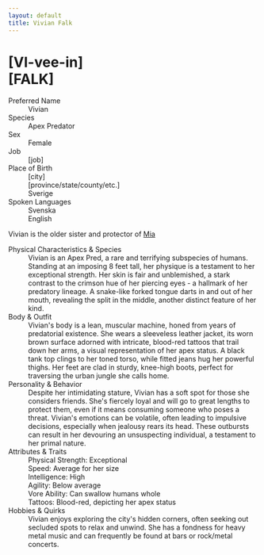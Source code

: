 ```yaml
---
layout: default
title: Vivian Falk
---
```

# [VI-vee-in]<br>[FALK]
<dl>
<dt>Preferred Name</dt>
<dd>Vivian</dd>
<dt>Species</dt>
<dd>Apex Predator</dd>
<dt>Sex</dt>
<dd>Female</dd>
<dt>Job</dt>
<dd>[job]</dd>
<dt>Place of Birth</dt>
<dd>[city]</dd>
<dd>[province/state/county/etc.]</dd>
<dd>Sverige</dd>
<dt>Spoken Languages</dt>
<dd>Svenska</dd>
<dd>English</dd>
</dl>

Vivian is the older sister and protector of [Mia](mia.md)

<dl>
<dt>Physical Characteristics & Species</dt>
<dd>Vivian is an Apex Pred, a rare and terrifying subspecies of humans. Standing at an imposing 8 feet tall, her physique is a testament to her exceptional strength. Her skin is fair and unblemished, a stark contrast to the crimson hue of her piercing eyes - a hallmark of her predatory lineage. A snake-like forked tongue darts in and out of her mouth, revealing the split in the middle, another distinct feature of her kind.</dd>
<dt>Body & Outfit</dt>
<dd>Vivian's body is a lean, muscular machine, honed from years of predatorial existence. She wears a sleeveless leather jacket, its worn brown surface adorned with intricate, blood-red tattoos that trail down her arms, a visual representation of her apex status. A black tank top clings to her toned torso, while fitted jeans hug her powerful thighs. Her feet are clad in sturdy, knee-high boots, perfect for traversing the urban jungle she calls home.</dd>
<dt>Personality & Behavior</dt>
<dd>Despite her intimidating stature, Vivian has a soft spot for those she considers friends. She's fiercely loyal and will go to great lengths to protect them, even if it means consuming someone who poses a threat. Vivian's emotions can be volatile, often leading to impulsive decisions, especially when jealousy rears its head. These outbursts can result in her devouring an unsuspecting individual, a testament to her primal nature.</dd>
<dt>Attributes & Traits</dt>
<dd>Physical Strength: Exceptional</dd>
<dd>Speed: Average for her size</dd>
<dd>Intelligence: High</dd>
<dd>Agility: Below average</dd>
<dd>Vore Ability: Can swallow humans whole</dd>
<dd>Tattoos: Blood-red, depicting her apex status</dd>
<dt>Hobbies & Quirks</dt>
<dd>Vivian enjoys exploring the city's hidden corners, often seeking out secluded spots to relax and unwind. She has a fondness for heavy metal music and can frequently be found at bars or rock/metal concerts.</dd>
</dl>
